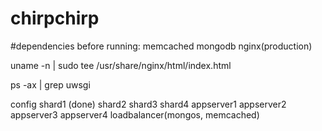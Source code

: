 # chirpchirp

#dependencies before running:
memcached
mongodb
nginx(production)





uname -n | sudo tee /usr/share/nginx/html/index.html

ps -ax | grep uwsgi


config
shard1 (done)
shard2
shard3
shard4
appserver1
appserver2
appserver3
appserver4
loadbalancer(mongos, memcached)
